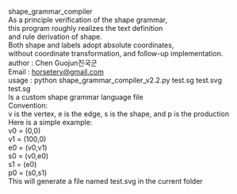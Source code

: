 shape_grammar_compiler  
As a principle verification of the shape grammar,    
this program roughly realizes the text definition   
and rule derivation of shape.   
Both shape and labels adopt absolute coordinates,   
without coordinate transformation, and follow-up implementation.  
author  :   Chen Guojun진국군  
Email   :   horsetery@gmail.com  
usage   :   python shape_grammar_compiler_v2.2.py test.sg test.svg  
test.sg  
Is a custom shape grammar language file  
Convention:  
v is the vertex, e is the edge, s is the shape, and p is the production  
Here is a simple example:  
v0 = (0,0)  
v1 = (100,0)  
e0 = (v0,v1)  
s0 = (v0,e0)  
s1 = (e0)  
p0 = (s0,s1)  
This will generate a file named test.svg in the current folder  
